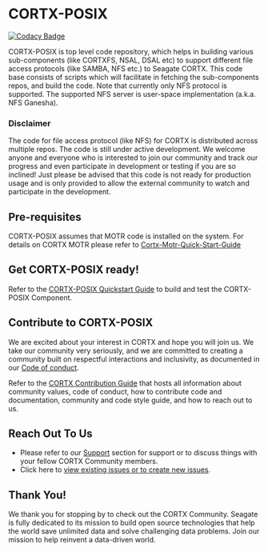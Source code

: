 
# CORTX-POSIX

[![Codacy Badge](https://api.codacy.com/project/badge/Grade/9b53934395164e83b24e9caed221c4ae)](https://app.codacy.com/gh/Seagate/cortx-posix?utm_source=github.com&utm_medium=referral&utm_content=Seagate/cortx-posix&utm_campaign=Badge_Grade)

CORTX-POSIX is top level code repository, which helps in building various sub-components (like CORTXFS, NSAL, DSAL etc) to support different file access protocols (like SAMBA, NFS etc.) to Seagate CORTX. This code base consists of scripts which will facilitate in fetching the sub-components repos, and build the code.
Note that currently only NFS protocol is supported. The supported NFS server is user-space implementation (a.k.a. NFS Ganesha).

### Disclaimer
The code for file access protocol (like NFS) for CORTX is distributed across multiple repos. The code is still under active development.  We welcome anyone and everyone who is interested to join our community and track our progress and even participate in development or testing if you are so inclined!  Just please be advised that this code is not ready for production usage and is only provided to allow the external community to watch and participate in the development.

## Pre-requisites
CORTX-POSIX assumes that MOTR code is installed on the system. For details on CORTX MOTR please refer to [Cortx-Motr-Quick-Start-Guide](https://github.com/Seagate/cortx-motr/blob/main/doc/Quick-Start-Guide.rst)

## Get CORTX-POSIX ready! 

Refer to the [CORTX-POSIX Quickstart Guide](https://github.com/Seagate/cortx-posix/blob/dev/doc/Quick_Start_Guide.md) to build and test the CORTX-POSIX Component.

## Contribute to CORTX-POSIX

We are excited about your interest in CORTX and hope you will join us. We take our community very seriously, and we are committed to creating a community built on respectful interactions and inclusivity, as documented in our [Code of conduct](CODE_OF_CONDUCT.md).

Refer to the [CORTX Contribution Guide](CONTRIBUTING.md) that hosts all information about community values, code of conduct, how to contribute code and documentation, community and code style guide, and how to reach out to us.

## Reach Out To Us

- Please refer to our [Support](SUPPORT.md) section for support or to discuss things with your fellow CORTX Community members.
- Click here to [view existing issues or to create new issues](https://github.com/Seagate/cortx-posix/issues).

## Thank You!

We thank you for stopping by to check out the CORTX Community. Seagate is fully dedicated to its mission to build open source technologies that help the world save unlimited data and solve challenging data problems. Join our mission to help reinvent a data-driven world.
